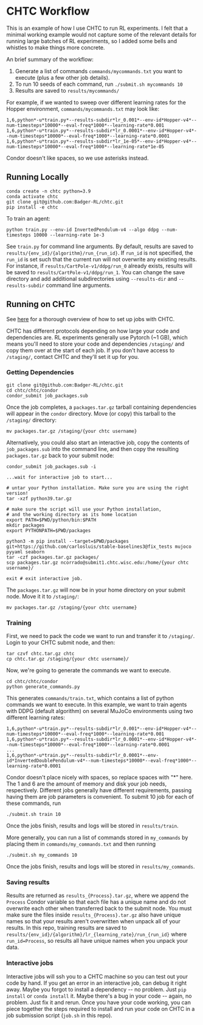 # CHTC Workflow

This is an example of how I use CHTC to run RL experiments. 
I felt that a minimal working example would not capture some of the relevant details for running large batches of RL experiments,
so I added some bells and whistles to make things more concrete. 

An brief summary of the workflow:

1. Generate a list of commands `commands/mycommands.txt` you want to execute (plus a few other job details).
2. To run 10 seeds of each command, run `./submit.sh mycommands 10`
3. Results are saved to `results/mycommands/`

For example, if we wanted to sweep over different learning rates for the Hopper environment, `commands/mycommands.txt` may look like:
```commandline
1,6,python*-u*train.py*--results-subdir*lr_0.001*--env-id*Hopper-v4*--num-timesteps*10000*--eval-freq*1000*--learning-rate*0.001
1,6,python*-u*train.py*--results-subdir*lr_0.0001*--env-id*Hopper-v4*--num-timesteps*10000*--eval-freq*1000*--learning-rate*0.0001
1,6,python*-u*train.py*--results-subdir*lr_1e-05*--env-id*Hopper-v4*--num-timesteps*10000*--eval-freq*1000*--learning-rate*1e-05
```
Condor doesn't like spaces, so we use asterisks instead.

[//]: # (This workflow has several advantages:)

[//]: # (1. It can be used to submit any kind of job, not just RL jobs.)

[//]: # (2. You can use the same `job.sub` script for any job.)

[//]: # (3. You can easily change what command is executed without modifying condor)

## Running Locally

```commandline
conda create -n chtc python=3.9
conda activate chtc
git clone git@github.com:Badger-RL/chtc.git
pip install -e chtc
```
To train an agent:
```commandline
python train.py --env-id InvertedPendulum-v4 --algo ddpg --num-timesteps 10000 --learning-rate 1e-3
```
See `train.py` for command line arguments. By default, results are saved to 
`results/{env_id}/{algorithm}/run_{run_id}`. 
If `run_id` is not specified, the `run_id` is set such that the current run will not overwrite any existing results.
For instance, if `results/CartPole-v1/ddpg/run_0` already exists, results will be saved to `results/CartPole-v1/ddpg/run_1`.
You can change the save directory and add additional subdirectories using `--results-dir` and `--results-subdir` command line arguments.

## Running on CHTC

See [here](https://chtc.cs.wisc.edu/uw-research-computing/python-jobs.html) for a thorough overview of how to set up jobs with CHTC.

CHTC has different protocols depending on how large your code and dependencies are. RL experiments generally use Pytorch (~1 GB), 
which means you'll need to store your code and dependencies `/staging/` and copy them over at the start of each job. 
If you don't have access to `/staging/`, contact CHTC and they'll set it up for you.  

### Getting Dependencies

```commandline
git clone git@github.com:Badger-RL/chtc.git
cd chtc/chtc/condor
condor_submit job_packages.sub
```
Once the job completes, a `packages.tar.gz` tarball containing dependencies will appear in the `condor` directory.
Move (or copy) this tarball to the `/staging/` directory:
```commandline
mv packages.tar.gz /staging/{your chtc username}
```

Alternatively, you could also start an interactive job, 
copy the contents of `job_packages.sub` into the command line,
and then copy the resulting `packages.tar.gz` back to your submit node:
```commandline
condor_submit job_packages.sub -i

...wait for interactive job to start...

# untar your Python installation. Make sure you are using the right version!
tar -xzf python39.tar.gz

# make sure the script will use your Python installation,
# and the working directory as its home location
export PATH=$PWD/python/bin:$PATH
mkdir packages
export PYTHONPATH=$PWD/packages

python3 -m pip install --target=$PWD/packages git+https://github.com/carlosluis/stable-baselines3@fix_tests mujoco pyyaml seaborn
tar -czf packages.tar.gz packages/
scp packages.tar.gz ncorrado@submit1.chtc.wisc.edu:/home/{your chtc username}/

exit # exit interactive job.
```
The `packages.tar.gz` will now be in your home directory on your submit node. Move it it to `/staging/`:
```commandline
mv packages.tar.gz /staging/{your chtc username}
```

### Training

First, we need to pack the code we want to run and transfer it to `/staging/`.
Login to your CHTC submit node, and then:
```commandline
tar czvf chtc.tar.gz chtc
cp chtc.tar.gz /staging/{your chtc username}/
```
Now, we're going to generate the commands we want to execute. 
```commandline
cd chtc/chtc/condor
python generate_commands.py
```
This generates `commands/train.txt`, which contains a list of python commands we want to execute.
In this example, we want to train agents with DDPG (default algorithm) on several MuJoCo environments using two different learning rates:
```commandline
1,6,python*-u*train.py*--results-subdir*lr_0.001*--env-id*Hopper-v4*--num-timesteps*10000*--eval-freq*1000*--learning-rate*0.001
1,6,python*-u*train.py*--results-subdir*lr_0.0001*--env-id*Hopper-v4*--num-timesteps*10000*--eval-freq*1000*--learning-rate*0.0001
...
1,6,python*-u*train.py*--results-subdir*lr_0.0001*--env-id*InvertedDoublePendulum-v4*--num-timesteps*10000*--eval-freq*1000*--learning-rate*0.0001
```
Condor doesn't place nicely with spaces, so replace spaces with "*" here. 
The 1 and 6 are the amount of memory and disk your job needs, respectively.
Different jobs generally have different requirements, passing having them are job parameters is convenient.
To submit 10 job for each of these commands, run
```commandline
./submit.sh train 10
```
Once the jobs finish, results and logs will be stored in `results/train`. 

More generally, you can run a list of commands stored in `my_commands` by placing them in `commands/my_commands.txt` and then running
```commandline
./submit.sh my_commands 10
```
Once the jobs finish, results and logs will be stored in `results/my_commands`. 

### Saving results

Results are returned as `results_{Process}.tar.gz`, where we append the `Process` Condor variable so that 
each file has a unique name and do not overwrite each other when transferred back to the submit node. 
You must make sure the files inside `results_{Process}.tar.gz` also have unique names 
so that your results aren't overwritten when unpack all of your results. 
In this repo, training results are saved to `results/{env_id}/{algorithm}/lr_{learning_rate}/run_{run_id}` where `run_id=Process`, 
so results all have unique names when you unpack your data.

### Interactive jobs

Interactive jobs will ssh you to a CHTC machine so you can test out your code by hand. 
If you get an error in an interactive job, can debug it right away. 
Maybe you forgot to install a dependency -- no problem. Just `pip install` or `conda install` it.
Maybe there's a bug in your code -- again, no problem. Just fix it and rerun. 
Once you have your code working, 
you can piece together the steps required to install and run your code on CHTC in a job submission script 
(`job.sh` in this repo).
